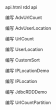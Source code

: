 api.html rdd api

编写 AdvUrlCount

编写 AdvUserLocation

编写 UrlCount

编写 UserLocation

编写 CustomSort

编写 IPLocationDemo

编写 IPLocation

编写 JdbcRDDDemo

编写 UrlCountPartition
